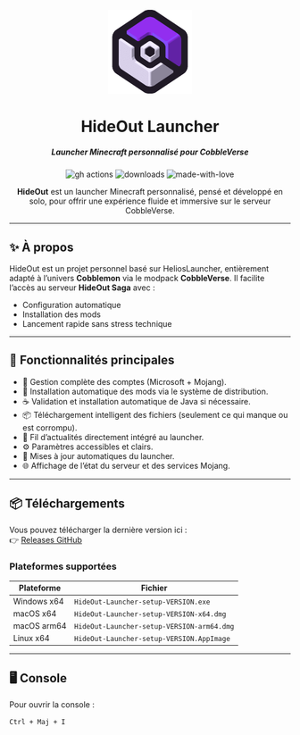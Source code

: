 <p align="center"><img src="./app/assets/images/SealCircle.png" width="150px" height="150px" alt="HideOut Logo"></p>

<h1 align="center">HideOut Launcher</h1>

<em><h5 align="center">Launcher Minecraft personnalisé pour CobbleVerse</h5></em>

<p align="center">
  <img src="https://img.shields.io/github/actions/workflow/status/dscalzi/HeliosLauncher/build.yml?branch=master&style=for-the-badge" alt="gh actions">
  <img src="https://img.shields.io/github/downloads/dscalzi/HeliosLauncher/total.svg?style=for-the-badge" alt="downloads">
  <img src="https://forthebadge.com/images/badges/made-with-love.svg" height="28px" alt="made-with-love">
</p>

<p align="center"><strong>HideOut</strong> est un launcher Minecraft personnalisé, pensé et développé en solo, pour offrir une expérience fluide et immersive sur le serveur CobbleVerse.</p>

---

## ✨ À propos

HideOut est un projet personnel basé sur HeliosLauncher, entièrement adapté à l’univers **Cobblemon** via le modpack **CobbleVerse**. Il facilite l’accès au serveur **HideOut Saga** avec :

- Configuration automatique
- Installation des mods
- Lancement rapide sans stress technique

---

## 🔧 Fonctionnalités principales

* 🔐 Gestion complète des comptes (Microsoft + Mojang).
* 🧩 Installation automatique des mods via le système de distribution.
* ☕ Validation et installation automatique de Java si nécessaire.
* 📦 Téléchargement intelligent des fichiers (seulement ce qui manque ou est corrompu).
* 📰 Fil d’actualités directement intégré au launcher.
* ⚙️ Paramètres accessibles et clairs.
* 🔄 Mises à jour automatiques du launcher.
* 🌐 Affichage de l’état du serveur et des services Mojang.

---

## 📦 Téléchargements

Vous pouvez télécharger la dernière version ici :  
👉 [Releases GitHub](https://github.com/dscalzi/HeliosLauncher/releases)

### Plateformes supportées

| Plateforme    | Fichier                                     |
|---------------|---------------------------------------------|
| Windows x64   | `HideOut-Launcher-setup-VERSION.exe`        |
| macOS x64     | `HideOut-Launcher-setup-VERSION-x64.dmg`    |
| macOS arm64   | `HideOut-Launcher-setup-VERSION-arm64.dmg`  |
| Linux x64     | `HideOut-Launcher-setup-VERSION.AppImage`   |

---

## 🖥️ Console

Pour ouvrir la console :

```txt
Ctrl + Maj + I
